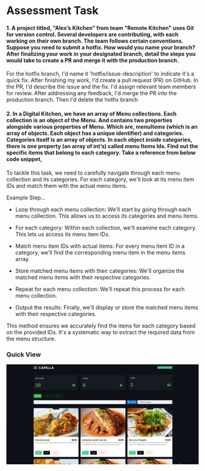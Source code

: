 # Assessment Task

#### 1. A project titled, “Alex’s Kitchen” from team "Remote Kitchen" uses Git for version control. Several developers are contributing, with each working on their own branch. The team follows certain conventions. Suppose you need to submit a hotfix. How would you name your branch? After finalizing your work in your designated branch, detail the steps you would take to create a PR and merge it with the production branch.

For the hotfix branch, I'd name it 'hotfix/issue-description' to indicate it's a quick fix. After finishing my work, I'd create a pull request (PR) on GitHub. In the PR, I'd describe the issue and the fix. I'd assign relevant team members for review. After addressing any feedback, I'd merge the PR into the production branch. Then I'd delete the hotfix branch

#### 2. In a Digital Kitchen, we have an array of Menu collections. Each collection is an object of the Menu. And contains two properties alongside various properties of Menu. Which are, menuItems (which is an array of objects. Each object has a unique identifier) and categories. Categories itself is an array of objects. In each object inside categories, there is one property (an array of int’s) called menu Items Ids. Find out the specific items that belong to each category. Take a reference from below code snippet,

To tackle this task, we need to carefully navigate through each menu collection and its categories. For each category, we'll look at its menu item IDs and match them with the actual menu items.

Example Step...

- Loop through each menu collection: We'll start by going through each menu collection. This allows us to access its categories and menu items.
- For each category: Within each collection, we'll examine each category. This lets us access its menu item IDs.
- Match menu item IDs with actual items: For every menu item ID in a category, we'll find the corresponding menu item in the menu items array.
- Store matched menu items with their categories: We'll organize the matched menu items with their respective categories.

- Repeat for each menu collection: We'll repeat this process for each menu collection.

- Output the results: Finally, we'll display or store the matched menu items with their respective categories.

This method ensures we accurately find the items for each category based on the provided IDs. It's a systematic way to extract the required data from the menu structure.

### Quick View

![alt text](image.png)
